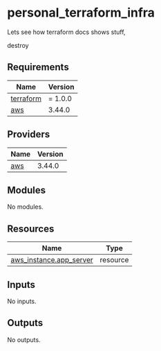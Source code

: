 # personal_terraform_infra

Lets see how terraform docs shows stuff,


destroy


<!-- BEGINNING OF PRE-COMMIT-TERRAFORM DOCS HOOK -->
## Requirements

| Name | Version |
|------|---------|
| <a name="requirement_terraform"></a> [terraform](#requirement\_terraform) | = 1.0.0 |
| <a name="requirement_aws"></a> [aws](#requirement\_aws) | 3.44.0 |

## Providers

| Name | Version |
|------|---------|
| <a name="provider_aws"></a> [aws](#provider\_aws) | 3.44.0 |

## Modules

No modules.

## Resources

| Name | Type |
|------|------|
| [aws_instance.app_server](https://registry.terraform.io/providers/hashicorp/aws/3.44.0/docs/resources/instance) | resource |

## Inputs

No inputs.

## Outputs

No outputs.
<!-- END OF PRE-COMMIT-TERRAFORM DOCS HOOK -->
